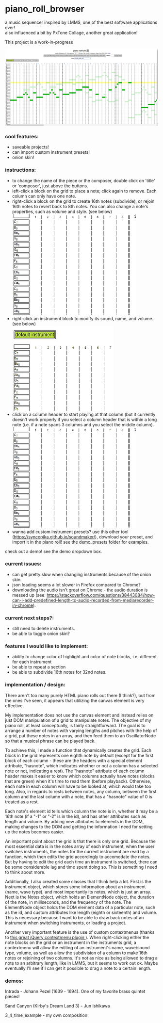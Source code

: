 # piano_roll_browser    
a music sequencer inspired by LMMS, one of the best software applications ever!    
also influenced a bit by PxTone Collage, another great application!      
    
This project is a work-in-progress        
    
![screenshot of the piano roll](screenshots/current.png "current look")    
    
### cool features:    
- saveable projects!    
- can import custom instrument presets!    
- onion skin!    
     
### instructions:    
- to change the name of the piece or the composer, double click on 'title' or 'composer', just above the buttons.     
- left-click a block on the grid to place a note; click again to remove. Each column can only have one note.    
- right-click a block on the grid to create 16th notes (subdivide), or rejoin 16th notes to revert back to 8th notes. You can also change a note's properties, such as volume and style. (see below)    
![note features with right-click](screenshots/subdivide_demo.gif "note features")    
- right-click an instrument block to modify its sound, name, and volume. (see below)    
![instrument features with right-click](screenshots/instrument_edit_demo.gif "instrument features")    
- click on a column header to start playing at that column (but it currently doesn't work properly if you select a column header that is within a long note (i.e. if a note spans 3 columns and you select the middle column).    
![select column header to start playing at](screenshots/setplaymarker_demo.gif "select column header to start playing at")   
- wanna add custom instrument presets? use this other tool (https://syncopika.github.io/soundmaker/), download your preset, and import it in the piano roll! see the demo_presets folder for examples.    
	
check out a demo! see the demo dropdown box.    
    
### current issues:    
- can get pretty slow when changing instruments because of the onion skin.    
- json loading seems a lot slower in Firefox compared to Chrome?     
- downloading the audio isn't great on Chrome - the audio duration is messed up (see: https://stackoverflow.com/questions/38443084/how-can-i-add-predefined-length-to-audio-recorded-from-mediarecorder-in-chrome).    
    
### current next steps?:    
- still need to delete instruments.    
- be able to toggle onion skin?    
    
### features I would like to implement:    
- ability to change color of highlight and color of note blocks, i.e. different for each instrument    
- be able to repeat a section 
- be able to subdivide 16th notes for 32nd notes.
    
### implementation / design:    

There aren't too many purely HTML piano rolls out there (I think?), but from the ones I've seen, it appears that utilizing the canvas element
is very effective.    
    
My implementation does not use the canvas element and instead relies on just DOM manipulation of a grid to manipulate notes. 
The objective of my piano roll, at least conceptually, is fairly straightforward. The goal is to arrange a number of notes with
varying lengths and pitches with the help of a grid, put these notes in an array, and then feed them to an OscillatorNode so that a musical phrase can be played back.    

To achieve this, I made a function that dynamically creates the grid. Each block in the grid represents one eighth note by default (except for the first block of each column - these are the headers with a special element attribute, "hasnote", which indicates whether or not a column has a selected note or not, indicating a rest). The "hasnote" attribute of each column header makes it easier to know which columns actually have notes (blocks that are green) when it's time to read them (before playback). Otherwise, each note in each column will have to be looked at, which would take too long. Also, in regards to rests between notes, any column, between the first column and the last column with a note, that has a "hasnote" value of 0 is treated as a rest.    
    
Each note's element id tells which column the note is in, whether it may be a 16th note (if a "-1" or "-2" is in the id), and has other attributes such as length and volume. By adding new attributes to elements in the DOM, making changes to the DOM and getting the information I need for setting up the notes becomes easier.    

An important point about the grid is that there is only one grid. Because the most essential data is in the notes array of each instrument, when the user switches instruments, the notes for the current instrument are read by a function, which then edits the grid accordingly to accomodate the notes. But by having to edit the grid each time an instrument is switched, there can be some considerable lag and time spent doing so. This is something I need to think about more. 
    
Additionally, I also created some classes that I think help a lot. First is the Instrument object, which stores some information about an instrument (name, wave type), and most importantly its notes, which is just an array. Next is the Notes object, which holds an ElementNode object, the duration of the note, in milliseconds, and the frequency of the note. The ElementNode object holds the DOM element data of a particular note, such as the id, and custom attributes like length (eighth or sixteenth) and volume. This is necessary because I want to be able to draw back notes of an instrument when switching instruments, or loading a project.    

Another very important feature is the use of custom contextmenus (thanks to <a href="http://swisnl.github.io/jQuery-contextMenu/index.html"> this great jQuery contextmenu plugin </a> ). When right-clicking either the note blocks on the grid or an instrument in the instruments grid, a contextmenu will allow the editing of an instrument's name, wave/sound type, volume, as well as allow the subdivision of a column to make 16th notes or rejoining of two columns. It's not as nice as being allowed to drag a note to an arbitrary length, like in LMMS, but it seems to work out ok. Maybe eventually I'll see if I can get it possible to drag a note to a certain length. 
    
### demos:    
Intrada - Johann Pezel (1639 - 1694). One of my favorite brass quintet pieces!    
    
Sand Canyon (Kirby's Dream Land 3) - Jun Ishikawa
    
3_4_time_example - my own composition


    

